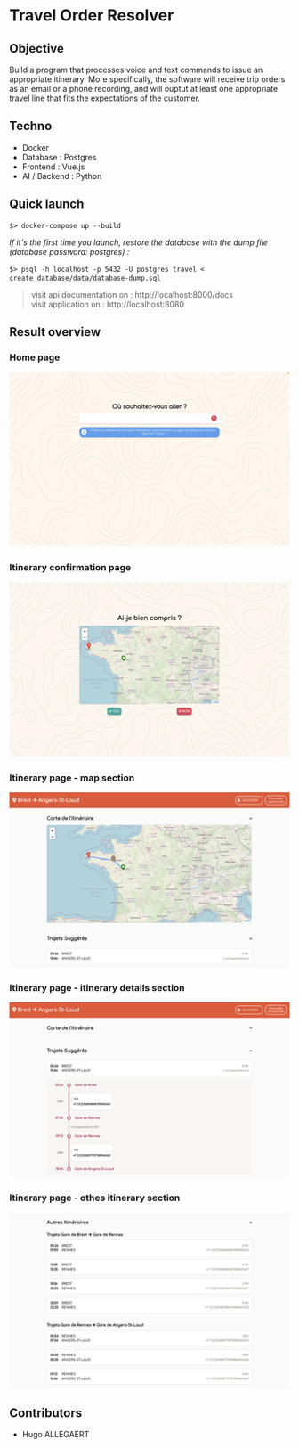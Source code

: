 # Travel Order Resolver

## Objective

Build a program that processes voice and text commands to issue an appropriate itinerary.
More specifically, the software will receive trip orders as an email or a phone recording, and will ouptut at
least one appropriate travel line that fits the expectations of the customer.

## Techno

* Docker
* Database : Postgres
* Frontend : Vue.js
* AI / Backend : Python

## Quick launch

```code
$> docker-compose up --build
```

*If it's the first time you launch, restore the database with the dump file (database password: postgres) :*
```code
$> psql -h localhost -p 5432 -U postgres travel < create_database/data/database-dump.sql
```


> visit api documentation on : http://localhost:8000/docs  
> visit application on : http://localhost:8080

## Result overview

### **Home page**
![home](./img/home.png)

### **Itinerary confirmation page**
![home](./img/check.png)

### **Itinerary page - map section**
![home](./img/map.png)

### **Itinerary page - itinerary details section**
![home](./img/itinerary.png)

### **Itinerary page - othes itinerary section**
![home](./img/others-itinerary.png)

## Contributors
 * Hugo ALLEGAERT
